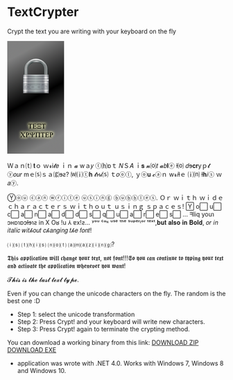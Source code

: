 # TextCrypter
Crypt the text you are writing with your keyboard on the fly

![alt tag](https://raw.githubusercontent.com/Adrianotiger/TextCrypter/master/key.png)

Ｗａｎ⒯ 𝐭ｏ ｗ𝓻i𝓽𝑒 ｉｎ 𝓪 wａ𝑦 ⓣ⒣ɒｔ 𝑁Ｓ𝐴 ｉ𝐬 𝓷⒪𝑡 𝓪𝑏𝐥ⓔ ƚ⒪ 𝑑ɘ𝐜𝐫yｐ𝓽 ⓨ𝑜𝑢𝑟 mｅ⒮ｓａ⒢ɘƨ?
⒲⒤ⓣ𝐡 𝓽ʜ𝓲⒮ ｔ𝑜ⓞⓛ, ｙⓞ𝐮 𝓬ⓐｎ w𝓻𝑖ƚｅ ⒤⒩ ƚ𝐡𝑖ⓢ ｗ𝑎ⓨ.

Ⓨⓞⓤ ⓒⓐⓝ ⓦⓡⓘⓣⓔ  ⓤⓢⓘⓝⓖ ⓑⓤⓑⓑⓛⓔⓢ.
Ｏｒ ｗｉｔｈ ｗｉｄｅ ｃｈａｒａｃｔｅｒｓ ｗｉｔｈｏｕｔ ｕｓｉｎｇ ｓｐａｃｅｓ!
Y⃞  o⃞  u⃞   c⃞  a⃞  n⃞   a⃞  d⃞  d⃞   s⃞  q⃞  u⃞  a⃞  r⃞  e⃞  s⃞  ...
ᖷliq youɿ ɔʜɒɿɒɔƚɘɿƨ in X
Oʁ !u ⅄ ɐx!ƨ...
ʸᵒᵘ ᶜᵃᶰ ᵘˢᵉ ᵗʰᵉ ˢᵘᵖᵉʳᶦᵒʳ ᵗᵉˣᵗ,𝐛𝐮𝐭 𝐚𝐥𝐬𝐨 𝐢𝐧 𝐁𝐨𝐥𝐝, 𝑜𝑟 𝑖𝑛 𝑖𝑡𝑎𝑙𝑖𝑐 𝑤𝑖𝑡𝒽𝑜𝑢𝑡 𝑐𝒽𝑎𝑛𝑔𝑖𝑛𝑔 𝑡𝒽𝑒 𝑓𝑜𝑛𝑡!

⒤⒮ ⒯⒣⒤⒮ ⒩⒪⒯ ⒜⒨⒜⒵⒤⒩⒢?

𝕿𝖍𝖎𝖘 𝖆𝖕𝖕𝖑𝖎𝖈𝖆𝖙𝖎𝖔𝖓 𝖜𝖎𝖑𝖑 𝖈𝖍𝖆𝖓𝖌𝖊 𝖞𝖔𝖚𝖗 𝖙𝖊𝖝𝖙, 𝖓𝖔𝖙 𝖋𝖔𝖓𝖙!!!𝕾𝖔 𝖞𝖔𝖚 𝖈𝖆𝖓 𝖈𝖔𝖓𝖙𝖎𝖓𝖚𝖊 𝖙𝖔 𝖙𝖞𝖕𝖎𝖓𝖌 𝖞𝖔𝖚𝖗 𝖙𝖊𝖝𝖙 𝖆𝖓𝖉 𝖆𝖈𝖙𝖎𝖛𝖆𝖙𝖊 𝖙𝖍𝖊 𝖆𝖕𝖕𝖑𝖎𝖈𝖆𝖙𝖎𝖔𝖓 𝖜𝖍𝖊𝖓𝖊𝖛𝖊𝖗 𝖞𝖔𝖚 𝖜𝖆𝖓𝖙!

𝓣𝓱𝓲𝓼 𝓲𝓼 𝓽𝓱𝓮 𝓵𝓪𝓼𝓽 𝓽𝓮𝔁𝓽 𝓽𝔂𝓹𝓮.

Even if you can change the unicode characters on the fly. The random is the best one :D

* Step 1: select the unicode transformation
* Step 2: Press Crypt! and your keyboard will write new characters.
* Step 3: Press Crypt! again to terminate the crypting method.

You can download a working binary from this link:
[DOWNLOAD ZIP](http://esheep.petrucci.ch/TextCrypter/Text%20Crypter.zip)
[DOWNLOAD EXE](http://esheep.petrucci.ch/TextCrypter/Text%20Crypter.exe)

* application was wrote with .NET 4.0. Works with Windows 7, Windows 8 and Windows 10.


